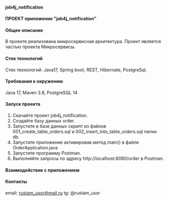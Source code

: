 #### job4j_notification

#### ПРОЕКТ приложение "job4j_notification"

#### Общее описание

В проекте реализована микросервисная архитектура. Проект является частью проекта Микросервисы.

#### Стек технологий

Стек технологий: Java17, Spring boot, REST, Hibernate, PostgreSql.

#### Требования к окружению

Java 17, Maven 3.8, PostgreSQL 14

#### Запуск проекта

1) Скачайте проект job4j_notification.
2) Создайте базу данных order.
3) Запустите в базе данных скрипт из файлов 001_create_table_orders.sql и 002_insert_into_table_orders.sql папки db.
4) Запустите приложение активировав метод main() в файле OrderApplication.java
5) Запустите программу Postman.
6) Выполняйте запросы по адресу http://localhost:8080/order в Postman.

#### Взаимодействие с приложением

#### Контакты

email: rustam_ussr@mail.ru tg: @rustam_ussr